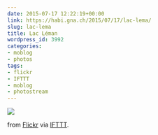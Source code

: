 ```yaml
---
date: 2015-07-17 12:22:19+00:00
link: https://habi.gna.ch/2015/07/17/lac-lema/
slug: lac-lema
title: Lac Léman
wordpress_id: 3992
categories:
- moblog
- photos
tags:
- flickr
- IFTTT
- moblog
- photostream
---
```


![](http://ift.tt/1fPJtvg)

from [Flickr](http://flic.kr/p/vQxuDS) via [IFTTT](http://ift.tt/1c4nCfM).
